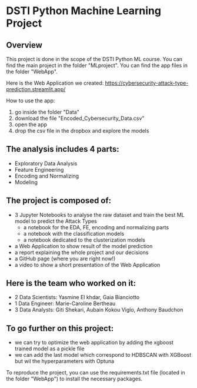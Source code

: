 # DSTI Python Machine Learning Project

## Overview
This project is done in the scope of the DSTI Python ML course.
You can find the main project in the folder "MLproject".
You can find the app files in the folder "WebApp".


Here is the Web Application we created: https://cybersecurity-attack-type-prediction.streamlit.app/

How to use the app:
1) go inside the folder "Data"
2) download the file "Encoded_Cybersecurity_Data.csv"
3) open the app
4) drop the csv file in the dropbox and explore the models


## The analysis includes 4 parts:

- Exploratory Data Analysis
- Feature Engineering
- Encoding and Normalizing
- Modeling


## The project is composed of:

- 3 Jupyter Notebooks to analyse the raw dataset and train the best ML model to predict the Attack Types
  - a notebook for the EDA, FE, encoding and normalizing parts
  - a notebook with the classification models
  - a notebook dedicated to the clusterization models
- a Web Application to show result of the model prediction
- a report explaining the whole project and our decisions
- a GitHub page (where you are right now!)
- a video to show a short presentation of the Web Application


## Here is the team who worked on it:

- 2 Data Scientists: Yasmine El khdar, Gaia Bianciotto
- 1 Data Engineer: Marie-Caroline Bertheau
- 3 Data Analysts: Giti Shekari, Aubain Kokou Viglo, Anthony Baudchon


## To go further on this project:
- we can try to optimize the web application by adding the xgboost trained model as a pickle file
- we can add the last model which correspond to HDBSCAN with XGBoost but wil the hyperparameters with Optuna


To reproduce the project, you can use the requirements.txt file (located in the folder "WebApp") to install the necessary packages.
